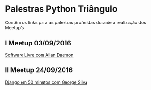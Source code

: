 # Palestras Python Triângulo
Contêm os links para as palestras proferidas durante a realização dos Meetup's



## I Meetup 03/09/2016

[Software Livre com  Allan Daemon](http://slides.com/allandaemon/freesoftware#/)



## II Meetup 24/09/2016

[Django em 50 minutos com George Silva ](https://pythontriangulo.github.io/palestras/django-50min)
